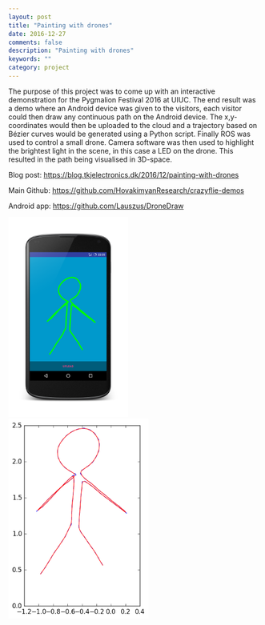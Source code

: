 ```yaml
---
layout: post
title: "Painting with drones"
date: 2016-12-27
comments: false
description: "Painting with drones"
keywords: ""
category: project
---
```


The purpose of this project was to come up with an interactive demonstration for the Pygmalion Festival 2016 at UIUC. The end result was a demo where an Android device was given to the visitors, each visitor could then draw any continuous path on the Android device. The x,y-coordinates would then be uploaded to the cloud and a trajectory based on Bézier curves would be generated using a Python script. Finally ROS was used to control a small drone. Camera software was then used to highlight the brightest light in the scene, in this case a LED on the drone. This resulted in the path being visualised in 3D-space.

Blog post: <https://blog.tkjelectronics.dk/2016/12/painting-with-drones>

Main Github: <https://github.com/HovakimyanResearch/crazyflie-demos>

Android app: <https://github.com/Lauszus/DroneDraw>

<img src="https://github.com/Lauszus/DroneDraw/raw/master/android_framed.png" height="400"/><img src="https://github.com/Lauszus/DroneDraw/raw/master/path.png" height="400"/>

<!-- Painting with drones -->
<div class="youtube" id="3WINNNvbyo4"></div>
